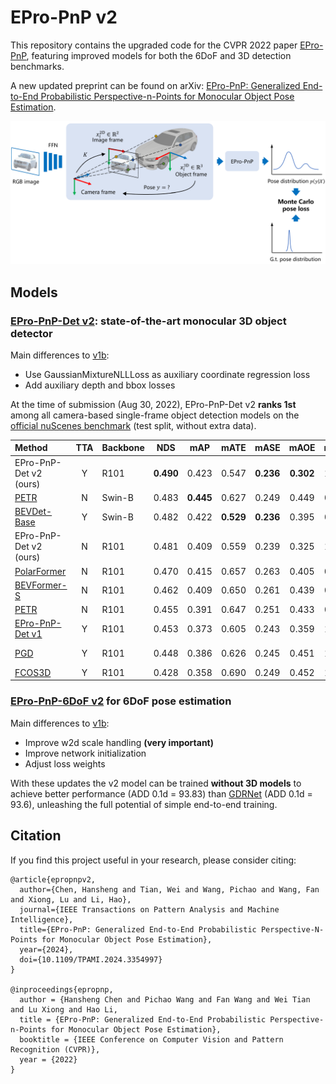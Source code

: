 # EPro-PnP v2

This repository contains the upgraded code for the CVPR 2022 paper [EPro-PnP](https://github.com/tjiiv-cprg/EPro-PnP), featuring improved models for both the 6DoF and 3D detection benchmarks. 

A new updated preprint can be found on arXiv: [EPro-PnP: Generalized End-to-End Probabilistic Perspective-n-Points for Monocular Object Pose Estimation](https://arxiv.org/abs/2303.12787).

<img src="overview.png" width="800"  alt=""/>

## Models

### **[EPro-PnP-Det v2](EPro-PnP-Det_v2): state-of-the-art monocular 3D object detector**

Main differences to [v1b](https://github.com/tjiiv-cprg/EPro-PnP/tree/main/EPro-PnP-Det):

- Use GaussianMixtureNLLLoss as auxiliary coordinate regression loss
- Add auxiliary depth and bbox losses
  
At the time of submission (Aug 30, 2022), EPro-PnP-Det v2 **ranks 1st** among all camera-based single-frame object detection models on the [official nuScenes benchmark](https://www.nuscenes.org/object-detection?externalData=no&mapData=no&modalities=Camera) (test split, without extra data).

| Method                                                   | TTA | Backbone |    NDS    |    mAP    |   mATE    |   mASE    |   mAOE    |   mAVE    |   mAAE    | Schedule |
|:---------------------------------------------------------|:---:|:---------|:---------:|:---------:|:---------:|:---------:|:---------:|:---------:|:---------:|:--------:|
| EPro-PnP-Det v2 (ours)                                   |  Y  | R101     | **0.490** |   0.423   |   0.547   | **0.236** | **0.302** |   1.071   |   0.123   |  12 ep   |
| [PETR](https://github.com/megvii-research/petr)          |  N  | Swin-B   |   0.483   | **0.445** |   0.627   |   0.249   |   0.449   |   0.927   |   0.141   |  24 ep   |
| [BEVDet-Base](https://github.com/HuangJunJie2017/BEVDet) |  Y  | Swin-B   |   0.482   |   0.422   | **0.529** | **0.236** |   0.395   |   0.979   |   0.152   |  20 ep   |
| EPro-PnP-Det v2 (ours)                                   |  N  | R101     |   0.481   |   0.409   |   0.559   |   0.239   |   0.325   |   1.090   | **0.115** |  12 ep   |
| [PolarFormer](https://github.com/fudan-zvg/PolarFormer)  |  N  | R101     |   0.470   |   0.415   |   0.657   |   0.263   |   0.405   | **0.911** |   0.139   |  24 ep   |
| [BEVFormer-S](https://github.com/zhiqi-li/BEVFormer)     |  N  | R101     |   0.462   |   0.409   |   0.650   |   0.261   |   0.439   |   0.925   |   0.147   |  24 ep   |
| [PETR](https://github.com/megvii-research/petr)          |  N  | R101     |   0.455   |   0.391   |   0.647   |   0.251   |   0.433   |   0.933   |   0.143   |  24 ep   |
| [EPro-PnP-Det v1](EPro-PnP-Det_v2)                       |  Y  | R101     |   0.453   |   0.373   |   0.605   |   0.243   |   0.359   |   1.067   |   0.124   |  12 ep   | 
| [PGD](https://github.com/open-mmlab/mmdetection3d)       |  Y  | R101     |   0.448   |   0.386   |   0.626   |   0.245   |   0.451   |   1.509   |   0.127   | 24+24 ep |
| [FCOS3D](https://github.com/open-mmlab/mmdetection3d)    |  Y  | R101     |   0.428   |   0.358   |   0.690   |   0.249   |   0.452   |   1.434   |   0.124   |    -     |

### **[EPro-PnP-6DoF v2](EPro-PnP-6DoF_v2) for 6DoF pose estimation**<br>

Main differences to [v1b](https://github.com/tjiiv-cprg/EPro-PnP/tree/main/EPro-PnP-6DoF):

- Improve w2d scale handling **(very important)**
- Improve network initialization
- Adjust loss weights

With these updates the v2 model can be trained **without 3D models** to achieve better performance (ADD 0.1d = 93.83) than [GDRNet](https://github.com/THU-DA-6D-Pose-Group/GDR-Net) (ADD 0.1d = 93.6), unleashing the full potential of simple end-to-end training.

## Citation

If you find this project useful in your research, please consider citing:

```
@article{epropnpv2,
  author={Chen, Hansheng and Tian, Wei and Wang, Pichao and Wang, Fan and Xiong, Lu and Li, Hao},
  journal={IEEE Transactions on Pattern Analysis and Machine Intelligence}, 
  title={EPro-PnP: Generalized End-to-End Probabilistic Perspective-N-Points for Monocular Object Pose Estimation}, 
  year={2024},
  doi={10.1109/TPAMI.2024.3354997}
}

@inproceedings{epropnp, 
  author = {Hansheng Chen and Pichao Wang and Fan Wang and Wei Tian and Lu Xiong and Hao Li, 
  title = {EPro-PnP: Generalized End-to-End Probabilistic Perspective-n-Points for Monocular Object Pose Estimation}, 
  booktitle = {IEEE Conference on Computer Vision and Pattern Recognition (CVPR)}, 
  year = {2022}
}
```
